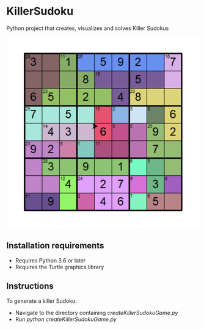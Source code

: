 # KillerSudoku
Python project that creates, visualizes and solves Killer Sudokus

![alt text](https://github.com/YuchenWg/KillerSudoku/blob/main/killerSudoku.png?raw=true)

## Installation requirements ##

* Requires Python 3.6 or later
* Requires the Turtle graphics library

##  Instructions ##
To generate a killer Sudoku:
* Navigate to the directory containing *createKillerSudokuGame.py* 
* Run *python createKillerSudokuGame.py*
